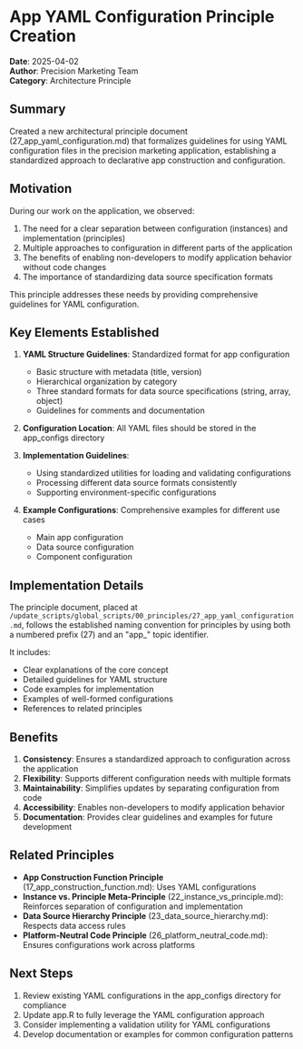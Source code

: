 # App YAML Configuration Principle Creation

**Date**: 2025-04-02  
**Author**: Precision Marketing Team  
**Category**: Architecture Principle  

## Summary

Created a new architectural principle document (27_app_yaml_configuration.md) that formalizes guidelines for using YAML configuration files in the precision marketing application, establishing a standardized approach to declarative app construction and configuration.

## Motivation

During our work on the application, we observed:

1. The need for a clear separation between configuration (instances) and implementation (principles)
2. Multiple approaches to configuration in different parts of the application
3. The benefits of enabling non-developers to modify application behavior without code changes
4. The importance of standardizing data source specification formats

This principle addresses these needs by providing comprehensive guidelines for YAML configuration.

## Key Elements Established

1. **YAML Structure Guidelines**: Standardized format for app configuration
   - Basic structure with metadata (title, version)
   - Hierarchical organization by category
   - Three standard formats for data source specifications (string, array, object)
   - Guidelines for comments and documentation

2. **Configuration Location**: All YAML files should be stored in the app_configs directory

3. **Implementation Guidelines**:
   - Using standardized utilities for loading and validating configurations
   - Processing different data source formats consistently
   - Supporting environment-specific configurations

4. **Example Configurations**: Comprehensive examples for different use cases
   - Main app configuration
   - Data source configuration
   - Component configuration

## Implementation Details

The principle document, placed at `/update_scripts/global_scripts/00_principles/27_app_yaml_configuration.md`, follows the established naming convention for principles by using both a numbered prefix (27) and an "app_" topic identifier.

It includes:
- Clear explanations of the core concept
- Detailed guidelines for YAML structure
- Code examples for implementation
- Examples of well-formed configurations
- References to related principles

## Benefits

1. **Consistency**: Ensures a standardized approach to configuration across the application
2. **Flexibility**: Supports different configuration needs with multiple formats
3. **Maintainability**: Simplifies updates by separating configuration from code
4. **Accessibility**: Enables non-developers to modify application behavior
5. **Documentation**: Provides clear guidelines and examples for future development

## Related Principles

- **App Construction Function Principle** (17_app_construction_function.md): Uses YAML configurations
- **Instance vs. Principle Meta-Principle** (22_instance_vs_principle.md): Reinforces separation of configuration and implementation
- **Data Source Hierarchy Principle** (23_data_source_hierarchy.md): Respects data access rules
- **Platform-Neutral Code Principle** (26_platform_neutral_code.md): Ensures configurations work across platforms

## Next Steps

1. Review existing YAML configurations in the app_configs directory for compliance
2. Update app.R to fully leverage the YAML configuration approach
3. Consider implementing a validation utility for YAML configurations
4. Develop documentation or examples for common configuration patterns